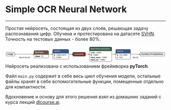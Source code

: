 # Simple OCR Neural Network

---

Простая нейросеть, состоящая из двух слоёв, решающая задачу распознавания цифр. 
Обучена и протестирована на датасете [SVHN](http://ufldl.stanford.edu/housenumbers/).
Точность на тестовых данных - более 80%.

![Neural Net Structure](nn_structure.png)
Нейросеть реализована с использованием фреймворка **pyTorch**. 

Файл `main.py` содержит в себе весь цикл обучения модели, остальные файлы хранят в себе вспомогательные функции, помещенные отдельно для компактности.

Вдохновение и основу для этого решения взял из домашних заданий с курса лекций [dlcourse.ai](https://dlcourse.ai).
